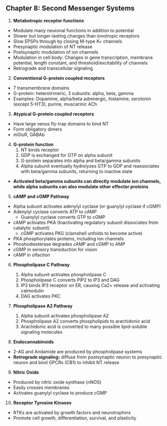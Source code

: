 ## Chapter 8: Second Messenger Systems

1. **Metabotropic receptor functions**
- Modulate many neuronal functions in addition to potential
- Slower but longer-lasting changes than ionotropic receptors
- Slow EPSPs through by closing M-type K+ channels
- Presynaptic modulation of NT release
- Postsynaptic modulation of ion channels
- Modulation in cell body: Changes in gene transcription, membrane potential, length constant, and threshold/excitability of channels
- Retrograde and transcellular signaling

2. **Conventional G-protein coupled receptors**
- 7 transmembrane domains
- G-protein: heterotrimeric, 3 subunits: alpha, beta, gamma
- Examples: Dopamine, alpha/beta adrenergic, histamine, serotonin (except 5-HT3), purine, muscarinic ACh

3. **Atypical G-protein coupled receptors**
- Have large venus fly-trap domains to bind NT
- Form obligatory dimers
- mGluR, GABAb

4. **G-protein function**
    1. NT binds receptor
    2. GDP is exchanged for GTP on alpha subunit
    3. G-protein separates into alpha and beta/gamma subunits
    4. Alpha subunit eventually hydrolyzes GTP to GDP and reassociates with beta/gamma subunits, returning to inactive state
- **Activated beta/gamma subunits can directly modulate ion channels, while alpha subunits can also modulate other effector proteins**

5. **cAMP and cGMP Pathway**
- Alpha subunit activates adenylyl cyclase (or guanylyl cyclase if cGMP)
- Adenylyl cyclase converts ATP to cAMP
    - Guanylyl cyclase converts GTP to cGMP
- cAMP activates PKA (Inactivating regulatory subunit dissociates from catalytic subunit)
    - cGMP activates PKG (clamshell unfolds to become active)
- PKA phosphorylates proteins, including ion channels
- Phoshodiesterase degrades cAMP and cGMP to AMP
- cGMP in sensory transduction for vision 
- cAMP in olfaction

6. **Phospholipase C Pathway**
    1. Alpha subunit activates phospholipase C
    2. Phospholipase C converts PIP2 to IP3 and DAG
    3. IP3 binds IP3 receptor on ER, causing Ca2+ release and activating calmodulin
    4. DAG activates PKC

7. **Phospholipase A2 Pathway**
    1. Alpha subunit activates phospholipase A2
    2. Phospholipase A2 converts phospholipids to arachidonic acid
    3. Arachidonic acid is converted to many possible lipid-soluble signaling molecules

8. **Endocannabinoids**
- 2-AG and Andamide are produced by phospholipase systems
- **Retrograde signaling:** diffuse from postsynaptic neuron to presynaptic neuron and bind GPCRs (CB1) to inhibit NT release

9. **Nitric Oxide**
- Produced by nitric oxide synthase (nNOS)
- Easily crosses membranes
- Activates guanylyl cyclase to produce cGMP

10. **Receptor Tyrosine Kinases**
- RTKs are activated by growth factors and neurotrophins
- Promote cell growth, differentiation, survival, and plasticity